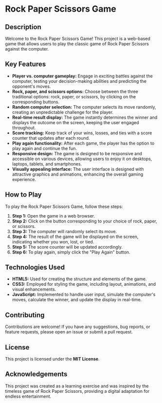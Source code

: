 <!DOCTYPE html>
<html>
<head>
  <meta charset="UTF-8">
  <title>Rock Paper Scissors Game - README</title>
 
  <h1>Rock Paper Scissors Game</h1>
  
  <h2>Description</h2>
  <p>
    Welcome to the Rock Paper Scissors Game! This project is a web-based game that allows users to play the classic game of Rock Paper Scissors against the computer.
  </p>

  <h2>Key Features</h2>
  <ul>
    <li><strong>Player vs. computer gameplay:</strong> Engage in exciting battles against the computer, testing your decision-making abilities and predicting the opponent's moves.</li>
    <li><strong>Rock, paper, and scissors options:</strong> Choose between the three traditional options: rock, paper, or scissors, by clicking on the corresponding buttons.</li>
    <li><strong>Random computer selection:</strong> The computer selects its move randomly, creating an unpredictable challenge for the player.</li>
    <li><strong>Real-time result display:</strong> The game instantly determines the winner and displays the outcome on the screen, keeping the user engaged throughout.</li>
    <li><strong>Score tracking:</strong> Keep track of your wins, losses, and ties with a score counter that updates after each round.</li>
    <li><strong>Play again functionality:</strong> After each game, the player has the option to play again and continue the fun.</li>
    <li><strong>Responsive design:</strong> The game is designed to be responsive and accessible on various devices, allowing users to enjoy it on desktops, laptops, tablets, and smartphones.</li>
    <li><strong>Visually appealing interface:</strong> The user interface is designed with attractive graphics and animations, enhancing the overall gaming experience.</li>
  </ul>

  <h2>How to Play</h2>
  <p>
    To play the Rock Paper Scissors Game, follow these steps:
  </p>
  <ol>
    <li><strong>Step 1:</strong> Open the game in a web browser.</li>
    <li><strong>Step 2:</strong> Click on the button corresponding to your choice of rock, paper, or scissors.</li>
    <li><strong>Step 3:</strong> The computer will randomly select its move.</li>
    <li><strong>Step 4:</strong> The result of the game will be displayed on the screen, indicating whether you won, lost, or tied.</li>
    <li><strong>Step 5:</strong> The score counter will be updated accordingly.</li>
    <li><strong>Step 6:</strong> To play again, simply click the "Play Again" button.</li>
  </ol>

  <h2>Technologies Used</h2>
  <ul>
    <li><strong>HTML5:</strong> Used for creating the structure and elements of the game.</li>
    <li><strong>CSS3:</strong> Employed for styling the game, including layout, animations, and visual enhancements.</li>
    <li><strong>JavaScript:</strong> Implemented to handle user input, simulate the computer's moves, calculate the winner, and update the display in real-time.</li>
  </ul>

  <h2>Contributing</h2>
  <p>
    Contributions are welcome! If you have any suggestions, bug reports, or feature requests, please open an issue or submit a pull request.
  </p>

  <h2>License</h2>
  <p>
    This project is licensed under the <strong>MIT License</strong>. 
  </p>

  <h2>Acknowledgements</h2>
  <p>
    This project was created as a learning exercise and was inspired by the timeless game of Rock Paper Scissors, providing a digital adaptation for endless entertainment.
  </p>
</body>
</html>
